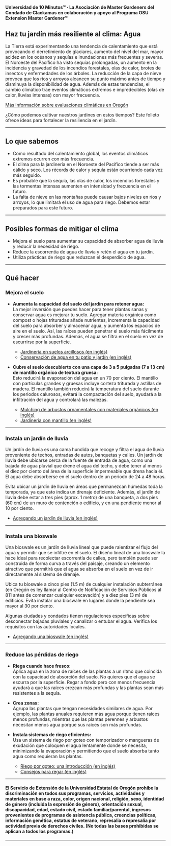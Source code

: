 #### Universidad de 10 Minutos™ · La Asociación de Master Gardeners del Condado de Clackamas en colaboración y apoyo al Programa OSU Extension Master Gardener™

## Haz tu jardín más resiliente al clima: Agua

La Tierra está experimentando una tendencia de calentamiento que está provocando el derretimiento de glaciares, aumento del nivel del mar, mayor acidez en los océanos y sequías e inundaciones más frecuentes y severas. El Noroeste del Pacífico ha visto sequías prolongadas, un aumento en la incidencia y gravedad de los incendios forestales, olas de calor, brotes de insectos y enfermedades de los árboles. La reducción de la capa de nieve provoca que los ríos y arroyos alcancen su punto máximo antes de tiempo y disminuya la disponibilidad de agua. Además de estas tendencias, el cambio climático trae eventos climáticos extremos e impredecibles (olas de calor, lluvias intensas) con mayor frecuencia.

[Más información sobre evaluaciones climáticas en Oregón](https://blogs.oregonstate.edu/occri/oregon-climate-assessments/)

¿Cómo podemos cultivar nuestros jardines en estos tiempos? Este folleto ofrece ideas para fortalecer la resiliencia en el jardín.

---

## Lo que sabemos

- Como resultado del calentamiento global, los eventos climáticos extremos ocurren con más frecuencia.
- El clima para la jardinería en el Noroeste del Pacífico tiende a ser más cálido y seco. Los récords de calor y sequía están ocurriendo cada vez más seguido.
- Es probable que la sequía, las olas de calor, los incendios forestales y las tormentas intensas aumenten en intensidad y frecuencia en el futuro.
- La falta de nieve en las montañas puede causar bajos niveles en ríos y arroyos, lo que limitará el uso de agua para riego. Debemos estar preparados para este futuro.

---

## Posibles formas de mitigar el clima

- Mejora el suelo para aumentar su capacidad de absorber agua de lluvia y reducir la necesidad de riego.
- Reduce la escorrentía de agua de lluvia y retén el agua en tu jardín.
- Utiliza prácticas de riego que reduzcan el desperdicio de agua.

---

## Qué hacer

### Mejora el suelo

- **Aumenta la capacidad del suelo del jardín para retener agua:**  
  La mejor inversión que puedes hacer para tener plantas sanas y conservar agua es mejorar tu suelo. Agregar materia orgánica como compost o hojas trituradas añade nutrientes, incrementa la capacidad del suelo para absorber y almacenar agua, y aumenta los espacios de aire en el suelo. Así, las raíces pueden penetrar el suelo más fácilmente y crecer más profundas. Además, el agua se filtra en el suelo en vez de escurrirse por la superficie.

  - [Jardinería en suelos arcillosos (en inglés)](https://cmastergardeners.files.wordpress.com/2022/02/gardening-in-clay-soil.pdf)
  - [Conservación de agua en tu patio y jardín (en inglés)](https://catalog.extension.oregonstate.edu/sites/catalog/files/project/pdf/em9125.pdf)

- **Cubre el suelo descubierto con una capa de 3 a 5 pulgadas (7 a 13 cm) de mantillo orgánico de textura gruesa:**  
  Esto reducirá la evaporación del agua en un 70 por ciento. El mantillo con partículas grandes y gruesas incluye corteza triturada y astillas de madera. El mantillo también reducirá la temperatura del suelo durante los periodos calurosos, evitará la compactación del suelo, ayudará a la infiltración del agua y controlará las malezas.

  - [Mulching de arbustos ornamentales con materiales orgánicos (en inglés)](https://catalog.extension.oregonstate.edu/sites/catalog/files/project/pdf/ec1629.pdf)
  - [Jardinería con mantillo (en inglés)](https://cmastergardeners.files.wordpress.com/2022/02/gardening-with-mulch.pdf)

---

### Instala un jardín de lluvia

Un jardín de lluvia es una cama hundida que recoge y filtra el agua de lluvia proveniente de techos, entradas de autos, banquetas y calles. Un jardín de lluvia debe ubicarse cerca de la fuente de entrada de agua, como una bajada de agua pluvial que drene el agua del techo, y debe tener al menos el diez por ciento del área de la superficie impermeable que drena hacia él. El agua debe absorberse en el suelo dentro de un periodo de 24 a 48 horas.

Evita ubicar un jardín de lluvia en áreas que permanezcan húmedas toda la temporada, ya que esto indica un drenaje deficiente. Además, el jardín de lluvia debe estar a tres pies (aprox. 1 metro) de una banqueta, a dos pies (60 cm) de un muro de contención o edificio, y en una pendiente menor al 10 por ciento.

- [Agregando un jardín de lluvia (en inglés)](https://cmastergardeners.files.wordpress.com/2023/04/adding-a-rain-garden.pdf)

---

### Instala una bioswale

Una bioswale es un jardín de lluvia lineal que puede ralentizar el flujo del agua y permitir que se infiltre en el suelo. El diseño lineal de una bioswale la hace ideal para recolectar escorrentía de calles, pero también puede ser construida de forma curva a través del paisaje, creando un elemento atractivo que permitirá que el agua se absorba en el suelo en vez de ir directamente al sistema de drenaje.

Ubica tu bioswale a cinco pies (1.5 m) de cualquier instalación subterránea (en Oregón es ley llamar al Centro de Notificación de Servicios Públicos al 811 antes de comenzar cualquier excavación) y a diez pies (3 m) de edificios. Evita instalar una bioswale en lugares donde la pendiente sea mayor al 30 por ciento.

Algunas ciudades y condados tienen regulaciones específicas sobre desconectar bajadas pluviales y canalizar o entubar el agua. Verifica los requisitos con las autoridades locales.

- [Agregando una bioswale (en inglés)](https://cmastergardeners.files.wordpress.com/2023/04/adding-a-bioswale.pdf)

---

### Reduce las pérdidas de riego

- **Riega cuando hace fresco:**  
  Aplica agua en la zona de raíces de las plantas a un ritmo que coincida con la capacidad de absorción del suelo. No quieres que el agua se escurra por la superficie. Regar a fondo pero con menos frecuencia ayudará a que las raíces crezcan más profundas y las plantas sean más resistentes a la sequía.

- **Crea zonas:**  
  Agrupa las plantas que tengan necesidades similares de agua. Por ejemplo, las plantas anuales requieren más agua porque tienen raíces menos profundas, mientras que las plantas perennes y arbustos necesitan menos agua porque sus raíces son más profundas.

- **Instala sistemas de riego eficientes:**  
  Usa un sistema de riego por goteo con temporizador o mangueras de exudación que coloquen el agua lentamente donde se necesita, minimizando la evaporación y permitiendo que el suelo absorba tanto agua como requieran las plantas.

  - [Riego por goteo: una introducción (en inglés)](https://extension.oregonstate.edu/catalog/pub/em8782-s)
  - [Consejos para regar (en inglés)](https://cmastergardeners.files.wordpress.com/2022/02/watering-tips.pdf)

---

#### El Servicio de Extensión de la Universidad Estatal de Oregón prohíbe la discriminación en todos sus programas, servicios, actividades y materiales en base a raza, color, origen nacional, religión, sexo, identidad de género (incluida la expresión de género), orientación sexual, discapacidad, edad, estado civil, estado familiar/parental, ingresos provenientes de programas de asistencia pública, creencias políticas, información genética, estatus de veterano, represalia o represalia por actividad previa de derechos civiles. (No todas las bases prohibidas se aplican a todos los programas.)
---